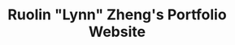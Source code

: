 ---
layout: resume
title: Ruolin "Lynn" Zheng's Portfolio Website

first_name: Ruolin
nickname: Lynn
last_name: Zheng
phone: (773) 322-0142
email: ruolinzheng@uchicago.edu

intro:
  - Hello, I'm Ruolin (pronounced <i>RU-LEEN</i>) or you can just call my Lynn. I’m a junior student at the University of Chicago double-majoring in Computer Science and Statistics. Curretly, I’m actively looking for Summer 2020 Software Engineering Internships.
  - My most proficient programming languages are Python, C/C++. I worked as an Embedded IoT Software Development Intern in my most recent internship, building a PC App for home security cameras. I also have experience in Machine Learning, Computer Systems, and Web Development from my other internships, coursework, and extracurricular activities. 
  - Outside the classroom, I love working on side projects in Web Development, Game Development, and so on. I’m also the Program Development Chair of UChicago TechTeam, a student civic tech organization. I lead weekly workshops on topics like Python for Data Analysis.

social:
  - icon: github
    link: https://github.com/RuolinZheng08
  - icon: linkedin-in
    link: https://www.linkedin.com/in/ruolin-zheng/
  - icon: medium-m
    link: https://medium.com/@ruolinzheng

blog: https://medium.com/@ruolinzheng

resume: assets/resume.pdf
---